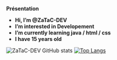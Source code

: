 
  **Présentation**


- **Hi, I’m @ZaTaC-DEV**
- **I’m interested in Developement** 
- **I’m currently learning java / html / css**
- **I have 15 years old**


![ZaTaC-DEV GitHub stats](https://github-readme-stats.vercel.app/api?username=ZaTaC-DEV&bg_color=30,e96443,904e95&title_color=fff&text_color=fff)
[![Top Langs](https://github-readme-stats.vercel.app/api/top-langs/?username=ZaTaC-DEV&bg_color=30,e96443,904e95&title_color=fff&text_color=fff)](https://github.com/ZaTaC-DEV/github-readme-stats)
